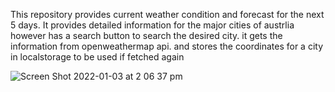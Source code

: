 This repository provides current weather condition and forecast for the next 5 days. It provides detailed information for the major cities of austrlia however has a search button to search the desired city. 
it gets the information from openweathermap api. and stores the coordinates for a city in localstorage to be used if fetched again 

![Screen Shot 2022-01-03 at 2 06 37 pm](https://user-images.githubusercontent.com/82983031/147897210-0771b34d-6fe5-4cce-9080-932d36dc85d7.png)


